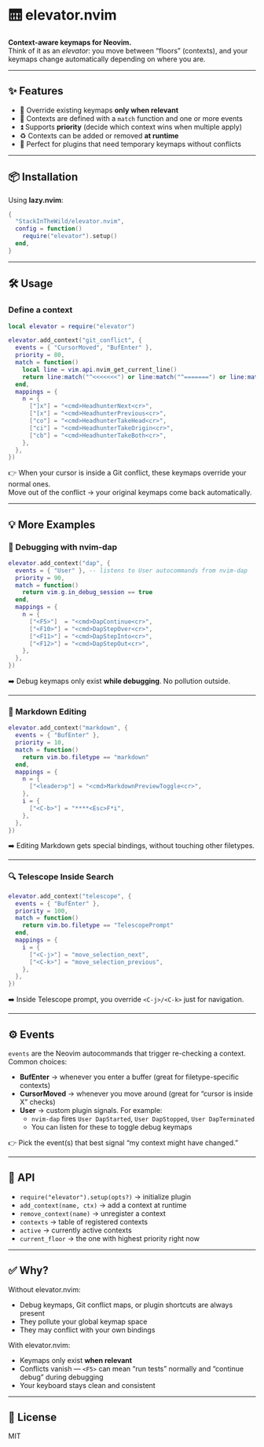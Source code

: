 # 🛗 elevator.nvim

**Context-aware keymaps for Neovim.**  
Think of it as an *elevator*: you move between “floors” (contexts), and your keymaps change automatically depending on where you are.

---

## ✨ Features

- 🔑 Override existing keymaps **only when relevant**
- 🎯 Contexts are defined with a `match` function and one or more events
- ⏫ Supports **priority** (decide which context wins when multiple apply)
- ♻️ Contexts can be added or removed **at runtime**
- 🧩 Perfect for plugins that need temporary keymaps without conflicts

---

## 📦 Installation

Using **lazy.nvim**:

```lua
{
  "StackInTheWild/elevator.nvim",
  config = function()
    require("elevator").setup()
  end,
}
```

---

## 🛠️ Usage

### Define a context

```lua
local elevator = require("elevator")

elevator.add_context("git_conflict", {
  events = { "CursorMoved", "BufEnter" },
  priority = 80,
  match = function()
    local line = vim.api.nvim_get_current_line()
    return line:match("^<<<<<<<") or line:match("^=======") or line:match("^>>>>>>>")
  end,
  mappings = {
    n = {
      ["]x"] = "<cmd>HeadhunterNext<cr>",
      ["[x"] = "<cmd>HeadhunterPrevious<cr>",
      ["co"] = "<cmd>HeadhunterTakeHead<cr>",
      ["ci"] = "<cmd>HeadhunterTakeOrigin<cr>",
      ["cb"] = "<cmd>HeadhunterTakeBoth<cr>",
    },
  },
})
```

👉 When your cursor is inside a Git conflict, these keymaps override your normal ones.  
Move out of the conflict → your original keymaps come back automatically.

---

## 💡 More Examples

### 🐞 Debugging with nvim-dap

```lua
elevator.add_context("dap", {
  events = { "User" }, -- listens to User autocommands from nvim-dap
  priority = 90,
  match = function()
    return vim.g.in_debug_session == true
  end,
  mappings = {
    n = {
      ["<F5>"]  = "<cmd>DapContinue<cr>",
      ["<F10>"] = "<cmd>DapStepOver<cr>",
      ["<F11>"] = "<cmd>DapStepInto<cr>",
      ["<F12>"] = "<cmd>DapStepOut<cr>",
    },
  },
})
```

➡️ Debug keymaps only exist **while debugging**. No pollution outside.

---

### 📜 Markdown Editing

```lua
elevator.add_context("markdown", {
  events = { "BufEnter" },
  priority = 10,
  match = function()
    return vim.bo.filetype == "markdown"
  end,
  mappings = {
    n = {
      ["<leader>p"] = "<cmd>MarkdownPreviewToggle<cr>",
    },
    i = {
      ["<C-b>"] = "****<Esc>F*i",
    },
  },
})
```

➡️ Editing Markdown gets special bindings, without touching other filetypes.

---

### 🔍 Telescope Inside Search

```lua
elevator.add_context("telescope", {
  events = { "BufEnter" },
  priority = 100,
  match = function()
    return vim.bo.filetype == "TelescopePrompt"
  end,
  mappings = {
    i = {
      ["<C-j>"] = "move_selection_next",
      ["<C-k>"] = "move_selection_previous",
    },
  },
})
```

➡️ Inside Telescope prompt, you override `<C-j>/<C-k>` just for navigation.

---

## ⚙️ Events

`events` are the Neovim autocommands that trigger re-checking a context.  
Common choices:

- **BufEnter** → whenever you enter a buffer (great for filetype-specific contexts)  
- **CursorMoved** → whenever you move around (great for “cursor is inside X” checks)  
- **User** → custom plugin signals. For example:
  - `nvim-dap` fires `User DapStarted`, `User DapStopped`, `User DapTerminated`
  - You can listen for these to toggle debug keymaps

👉 Pick the event(s) that best signal “my context might have changed.”

---

## 🔧 API

- `require("elevator").setup(opts?)` → initialize plugin
- `add_context(name, ctx)` → add a context at runtime
- `remove_context(name)` → unregister a context
- `contexts` → table of registered contexts
- `active` → currently active contexts
- `current_floor` → the one with highest priority right now

---

## ✅ Why?

Without elevator.nvim:
- Debug keymaps, Git conflict maps, or plugin shortcuts are always present
- They pollute your global keymap space
- They may conflict with your own bindings

With elevator.nvim:
- Keymaps only exist **when relevant**
- Conflicts vanish — `<F5>` can mean “run tests” normally and “continue debug” during debugging
- Your keyboard stays clean and consistent

---

## 📜 License

MIT
